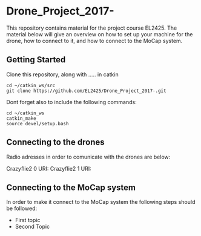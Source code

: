 # Drone_Project_2017-
This repository contains material for the project course EL2425. The material below will give an overview on how to set up your machine for the drone, how to connect to it, and how to connect to the MoCap system. 

## Getting Started

Clone this repository, along with ..... in catkin

```
cd ~/catkin_ws/src
git clone https://github.com/EL2425/Drone_Project_2017-.git

```
Dont forget also to include the following commands:

```
cd ~/catkin_ws
catkin_make
source devel/setup.bash

```
## Connecting to the drones

Radio adresses in order to comunicate with the drones are below:

Crazyflie2 0 URI:
Crazyflie2 1 URI:

## Connecting to the MoCap system

In order to make it connect to the MoCap system the following steps should be followed:

* First topic
* Second Topic

